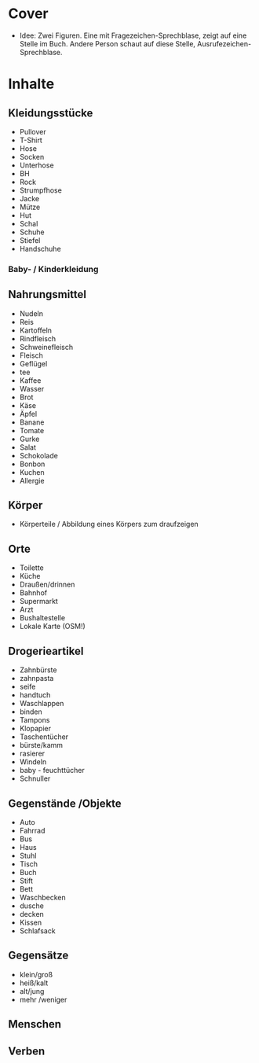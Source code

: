 # Cover
* Idee: Zwei Figuren. Eine mit Fragezeichen-Sprechblase, zeigt auf eine Stelle im Buch. Andere Person schaut auf diese Stelle, Ausrufezeichen-Sprechblase.

# Inhalte

## Kleidungsstücke
* Pullover
* T-Shirt
* Hose
* Socken
* Unterhose
* BH 
* Rock
* Strumpfhose
* Jacke
* Mütze
* Hut
* Schal
* Schuhe
* Stiefel
* Handschuhe

### Baby- / Kinderkleidung

## Nahrungsmittel
* Nudeln 
* Reis 
* Kartoffeln 
* Rindfleisch 
* Schweinefleisch 
* Fleisch 
* Geflügel 
* tee
* Kaffee 
* Wasser 
* Brot 
* Käse 
* Äpfel 
* Banane 
* Tomate 
* Gurke 
* Salat 
* Schokolade 
* Bonbon 
* Kuchen 
* Allergie 

## Körper
* Körperteile / Abbildung eines Körpers zum draufzeigen

## Orte
* Toilette
* Küche
* Draußen/drinnen 
* Bahnhof
* Supermarkt
* Arzt 
* Bushaltestelle
* Lokale Karte (OSM!)

## Drogerieartikel
* Zahnbürste
* zahnpasta 
* seife 
* handtuch 
* Waschlappen 
* binden 
* Tampons 
* Klopapier 
* Taschentücher 
* bürste/kamm
* rasierer 
* Windeln 
* baby - feuchttücher
* Schnuller 


## Gegenstände /Objekte 
* Auto
* Fahrrad 
* Bus 
* Haus 
* Stuhl 
* Tisch 
* Buch 
* Stift 
* Bett 
* Waschbecken 
* dusche 
* decken 
* Kissen 
* Schlafsack 

## Gegensätze 

* klein/groß 
* heiß/kalt
* alt/jung
* mehr /weniger 


## Menschen 

## Verben 

